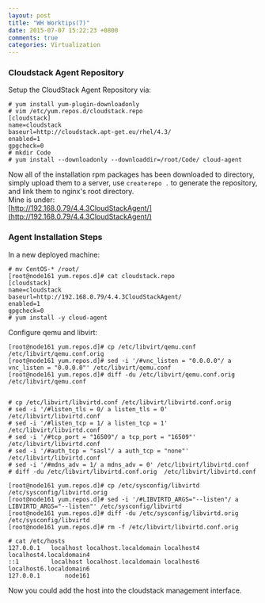 ```yaml
---
layout: post
title: "WH Worktips(7)"
date: 2015-07-07 15:22:23 +0800
comments: true
categories: Virtualization
---
```

### Cloudstack Agent Repository
Setup the CloudStack Agent Repository via:    

```
# yum install yum-plugin-downloadonly
# vim /etc/yum.repos.d/cloudstack.repo
[cloudstack]
name=cloudstack
baseurl=http://cloudstack.apt-get.eu/rhel/4.3/
enabled=1
gpgcheck=0
# mkdir Code
# yum install --downloadonly --downloaddir=/root/Code/ cloud-agent
```
Now all of the installation rpm packages has been downloaded to directory, simply upload them to a server, use `createrepo .` to generate the repository, and link them to nginx's root directory.    
Mine is under:    
[http://192.168.0.79/4.4.3CloudStackAgent/](http://192.168.0.79/4.4.3CloudStackAgent/)    

### Agent Installation Steps
In a new deployed machine:     

```
# mv CentOS-* /root/
[root@node161 yum.repos.d]# cat cloudstack.repo 
[cloudstack]
name=cloudstack
baseurl=http://192.168.0.79/4.4.3CloudStackAgent/
enabled=1
gpgcheck=0
# yum install -y cloud-agent
```

Configure qemu and libvirt:    

```
[root@node161 yum.repos.d]# cp /etc/libvirt/qemu.conf /etc/libvirt/qemu.conf.orig
[root@node161 yum.repos.d]# sed -i '/#vnc_listen = "0.0.0.0"/ a vnc_listen = "0.0.0.0"' /etc/libvirt/qemu.conf
[root@node161 yum.repos.d]# diff -du /etc/libvirt/qemu.conf.orig /etc/libvirt/qemu.conf


# cp /etc/libvirt/libvirtd.conf /etc/libvirt/libvirtd.conf.orig
# sed -i '/#listen_tls = 0/ a listen_tls = 0' /etc/libvirt/libvirtd.conf
# sed -i '/#listen_tcp = 1/ a listen_tcp = 1' /etc/libvirt/libvirtd.conf
# sed -i '/#tcp_port = "16509"/ a tcp_port = "16509"' /etc/libvirt/libvirtd.conf
# sed -i '/#auth_tcp = "sasl"/ a auth_tcp = "none"' /etc/libvirt/libvirtd.conf
# sed -i '/#mdns_adv = 1/ a mdns_adv = 0' /etc/libvirt/libvirtd.conf
# diff -du /etc/libvirt/libvirtd.conf.orig  /etc/libvirt/libvirtd.conf

[root@node161 yum.repos.d]# cp /etc/sysconfig/libvirtd /etc/sysconfig/libvirtd.orig
[root@node161 yum.repos.d]# sed -i '/#LIBVIRTD_ARGS="--listen"/ a LIBVIRTD_ARGS="--listen"' /etc/sysconfig/libvirtd
[root@node161 yum.repos.d]# diff -du /etc/sysconfig/libvirtd.orig  /etc/sysconfig/libvirtd
[root@node161 yum.repos.d]# rm -f /etc/libvirt/libvirtd.conf.orig 

# cat /etc/hosts
127.0.0.1   localhost localhost.localdomain localhost4 localhost4.localdomain4
::1         localhost localhost.localdomain localhost6 localhost6.localdomain6
127.0.0.1       node161
```

Now you could add the host into the cloudstack management interface.    
